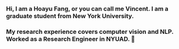 ### Hi, I am a Hoayu Fang, or you can call me Vincent. I am a graduate student from New York University.
### My research experience covers computer vision and NLP. Worked as a Research Engineer in NYUAD. 👋

<!--
**HaoyuCreate/HaoyuCreate** is a ✨ _special_ ✨ repository because its `README.md` (this file) appears on your GitHub profile.

Here are some ideas to get you started:

- 🔭 I’m currently working on ...
- 🌱 I’m currently learning ...
- 👯 I’m looking to collaborate on ...
- 🤔 I’m looking for help with ...
- 💬 Ask me about ...
- 📫 How to reach me: ...
- 😄 Pronouns: ...
- ⚡ Fun fact: ...
-->
